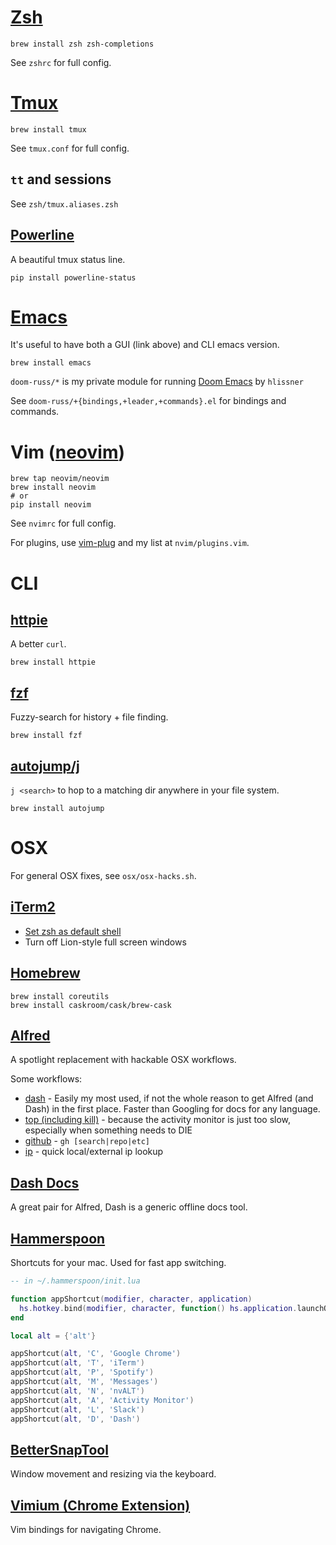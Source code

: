 # [Zsh](https://github.com/zsh-users/zsh)

```
brew install zsh zsh-completions
```

See `zshrc` for full config.

# [Tmux](https://github.com/tmux/tmux)

```
brew install tmux
```

See `tmux.conf` for full config.

## `tt` and sessions

See `zsh/tmux.aliases.zsh`

## [Powerline](https://github.com/powerline/powerline)

A beautiful tmux status line.

```
pip install powerline-status
```

# [Emacs](https://emacsformacosx.com/)

It's useful to have both a GUI (link above) and CLI emacs version.

```
brew install emacs
```

`doom-russ/*` is my private module for running [Doom Emacs](https://github.com/hlissner/doom-emacs) by `hlissner`

See `doom-russ/+{bindings,+leader,+commands}.el` for bindings and commands.

# Vim ([neovim](https://github.com/neovim/neovim))

```
brew tap neovim/neovim
brew install neovim
# or
pip install neovim
```

See `nvimrc` for full config.

For plugins, use [vim-plug](https://github.com/junegunn/vim-plug) and my list at `nvim/plugins.vim`.

# CLI

## [httpie](https://github.com/jakubroztocil/httpie)

A better `curl`.

```
brew install httpie
```

## [fzf](https://github.com/junegunn/fzf)

Fuzzy-search for history + file finding.

```
brew install fzf
```

## [autojump/j](https://github.com/wting/autojump)

`j <search>` to hop to a matching dir anywhere in your file system.

```
brew install autojump
```

# OSX

For general OSX fixes, see `osx/osx-hacks.sh`.

## [iTerm2](https://iterm2.com/downloads/nightly/#/section/home)

- [Set zsh as default shell](http://stackoverflow.com/questions/13476232/make-iterm2-launch-with-zsh)
- Turn off Lion-style full screen windows

## [Homebrew](http://brew.sh/)

```
brew install coreutils
brew install caskroom/cask/brew-cask
```

## [Alfred](https://www.alfredapp.com/)

A spotlight replacement with hackable OSX workflows.

Some workflows:

- [dash](https://github.com/Kapeli/Dash-Alfred-Workflow) - Easily my most used,
  if not the whole reason to get Alfred (and Dash) in the first place. Faster
  than Googling for docs for any language.
- [top (including kill)](http://zhaocai.github.io/alfred2-top-workflow/) - because the activity monitor is just too slow, especially when something needs to DIE
- [github](https://github.com/gharlan/alfred-github-workflow) - `gh [search|repo|etc]`
- [ip](http://dferg.us/ip-address-workflow/) - quick local/external ip lookup

## [Dash Docs](https://kapeli.com/dash)

A great pair for Alfred, Dash is a generic offline docs tool.

## [Hammerspoon](http://www.hammerspoon.org/)

Shortcuts for your mac. Used for fast app switching.

```lua
-- in ~/.hammerspoon/init.lua

function appShortcut(modifier, character, application)
  hs.hotkey.bind(modifier, character, function() hs.application.launchOrFocus(application) end)
end

local alt = {'alt'}

appShortcut(alt, 'C', 'Google Chrome')
appShortcut(alt, 'T', 'iTerm')
appShortcut(alt, 'P', 'Spotify')
appShortcut(alt, 'M', 'Messages')
appShortcut(alt, 'N', 'nvALT')
appShortcut(alt, 'A', 'Activity Monitor')
appShortcut(alt, 'L', 'Slack')
appShortcut(alt, 'D', 'Dash')
```

## [BetterSnapTool](https://itunes.apple.com/us/app/bettersnaptool/id417375580?mt=12)

Window movement and resizing via the keyboard.

## [Vimium (Chrome Extension)](https://chrome.google.com/webstore/detail/vimium/dbepggeogbaibhgnhhndojpepiihcmeb?hl=en)

Vim bindings for navigating Chrome.


